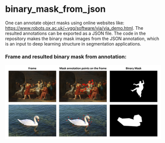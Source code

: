 # binary_mask_from_json
One can annotate object masks using online websites like: https://www.robots.ox.ac.uk/~vgg/software/via/via_demo.html. The resulted annotations can be exported as a JSON file. The code in the repository makes the binary mask images from the JSON annotation, which is an input to deep learning structure in segmentation applications. 

### Frame and resulted binary mask from annotation:
![Screenshot](result.png)
